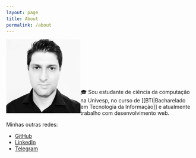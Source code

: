 ```yaml
---
layout: page
title: About
permalink: /about
---
```


<img src="/assets/photo-profile.jpg" width="200" align="left"/> <br><br><br><br><br><br><br>

🎓 Sou estudante de ciência da computação na Univesp, no curso de [[BTI|Bacharelado em Tecnologia da Informação]] e atualmente trabalho com desenvolvimento web.

Minhas outras redes:

- [GitHub](https://github.com/gio-bon)
- [LinkedIn](https://www.linkedin.com/in/gio-bon/)
- [Telegram](https://t.me/giobon)
